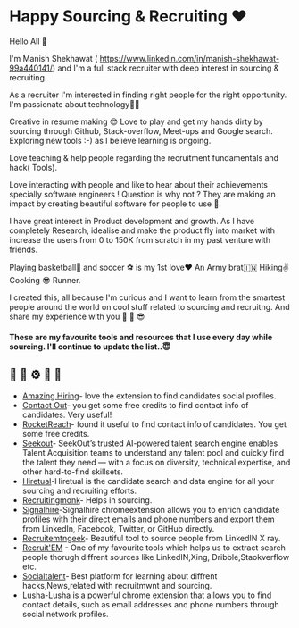 # Happy Sourcing & Recruiting :heart:
Hello All :pray:

I'm Manish Shekhawat ( https://www.linkedin.com/in/manish-shekhawat-99a440141/)  and I'm a full stack recruiter with deep interest in sourcing & recruiting. 

As a recruiter I'm interested in finding right people for the right opportunity. I'm passionate about technology🕵️‍♂️ 

Creative in resume making 😎 Love to play and get my hands dirty by sourcing through Github, Stack-overflow, Meet-ups and Google search. Exploring new tools :-) as I believe learning is ongoing.

Love teaching & help people regarding the recruitment fundamentals and hack( Tools).

Love interacting with people and like to hear about their achievements specially software engineers ! Question is why not ? They are making an impact by creating beautiful software for people to use 🙏.

I have great interest in Product development and growth. As I have completely Research, idealise and make the product fly into market with increase the users from 0 to 150K from scratch in my past venture with friends.

Playing basketball🏀 and soccer ⚽️ is my 1st love❤️ An Army brat🇮🇳 Hiking✌️ Cooking 😎 Runner.

I created this, all because I'm curious and I want to learn from the smartest people around the world on cool stuff related to sourcing and recruitng. And share my experience with you :raised_hands: :muscle: :sunglasses: 
<br />

#### These are my favourite tools and resources that I use every day while sourcing. I'll continue to update the list..:innocent:

## :toolbox: :telescope: :gear: :wrench: :nut_and_bolt:

*  [Amazing Hiring](https://chrome.google.com/webstore/detail/amazinghiring/didkfdopbffjkpolefhpcjkohcpalicd?hl=en)- love the extension to find candidates social profiles.
*  [Contact Out](https://chrome.google.com/webstore/detail/find-anyones-email-contac/jjdemeiffadmmjhkbbpglgnlgeafomjo)- you get some free credits to find contact info of candidates. Very useful!
*  [RocketReach](https://rocketreach.co/)- found it useful to find contact info of candidates. You get some free credits. 
*  [Seekout](https://seekout.com/)- SeekOut’s trusted AI-powered talent search engine enables Talent Acquisition teams to understand any talent pool and quickly find the talent they need — with a focus on diversity, technical expertise, and other hard-to-find skillsets. 
*  [Hiretual](https://hiretual.com/)-Hiretual is the candidate search and data engine for all your sourcing and recruiting efforts.
*  [Recruitingmonk](https://recruitingmonk.com/)- Helps in sourcing.
*  [Signalhire](https://www.signalhire.com/)-Signalhire chromeextension allows you to enrich candidate profiles with their direct emails and phone numbers and export them from LinkedIn, Facebook, Twitter, or GitHub directly.
*  [Recruitemtngeek](https://recruitmentgeek.com/)- Beautiful tool to source people from LinkedIN X ray.
*  [Recruit'EM](https://recruitin.net/) - One of my favourite tools which helps us to extract search people thorugh diffrent sources like LinkedIN,Xing, Dribble,Staokverflow etc.
*  [Socialtalent](https://www.socialtalent.com/)- Best platform for learning about diffrent hacks,News,related with recruitmwnt and sourcing. 
*  [Lusha](https://www.lusha.com/)-Lusha is a powerful chrome extension that allows you to find contact details, such as email addresses and phone numbers through social network profiles.

